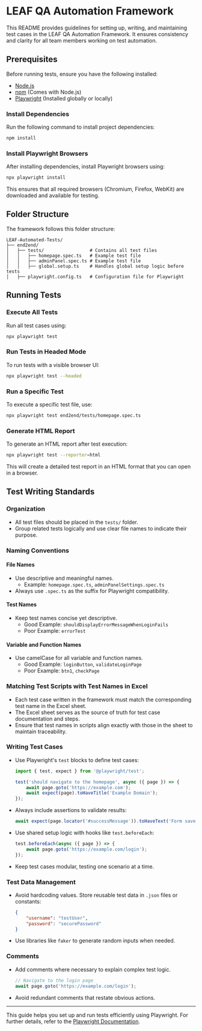 # LEAF QA Automation Framework

This README provides guidelines for setting up, writing, and maintaining test cases in the LEAF QA Automation Framework. It ensures consistency and clarity for all team members working on test automation.

## Prerequisites

Before running tests, ensure you have the following installed:

- [Node.js](https://nodejs.org/)
- [npm](https://www.npmjs.com/) (Comes with Node.js)
- [Playwright](https://playwright.dev/) (Installed globally or locally)

### Install Dependencies

Run the following command to install project dependencies:

```sh
npm install
```

### Install Playwright Browsers

After installing dependencies, install Playwright browsers using:

```sh
npx playwright install
```

This ensures that all required browsers (Chromium, Firefox, WebKit) are downloaded and available for testing.

## Folder Structure

The framework follows this folder structure:

```
LEAF-Automated-Tests/
├── end2end/
│   ├── tests/                 # Contains all test files
│   │   ├── homepage.spec.ts   # Example test file
│   │   ├── adminPanel.spec.ts # Example test file
│   │   ├── global.setup.ts    # Handles global setup logic before tests
│   ├── playwright.config.ts   # Configuration file for Playwright
```

## Running Tests

### Execute All Tests

Run all test cases using:

```sh
npx playwright test
```

### Run Tests in Headed Mode

To run tests with a visible browser UI:

```sh
npx playwright test --headed
```

### Run a Specific Test

To execute a specific test file, use:

```sh
npx playwright test end2end/tests/homepage.spec.ts
```

### Generate HTML Report

To generate an HTML report after test execution:

```sh
npx playwright test --reporter=html
```

This will create a detailed test report in an HTML format that you can open in a browser.

## Test Writing Standards

### Organization

- All test files should be placed in the `tests/` folder.
- Group related tests logically and use clear file names to indicate their purpose.

### Naming Conventions

#### File Names

- Use descriptive and meaningful names.
  - Example: `homepage.spec.ts`, `adminPanelSettings.spec.ts`
- Always use `.spec.ts` as the suffix for Playwright compatibility.

#### Test Names

- Keep test names concise yet descriptive.
  - Good Example: `shouldDisplayErrorMessageWhenLoginFails`
  - Poor Example: `errorTest`

#### Variable and Function Names

- Use camelCase for all variable and function names.
  - Good Example: `loginButton`, `validateLoginPage`
  - Poor Example: `btn1`, `checkPage`

### Matching Test Scripts with Test Names in Excel

- Each test case written in the framework must match the corresponding test name in the Excel sheet.
- The Excel sheet serves as the source of truth for test case documentation and steps.
- Ensure that test names in scripts align exactly with those in the sheet to maintain traceability.

### Writing Test Cases

- Use Playwright's `test` blocks to define test cases:
  ```typescript
  import { test, expect } from '@playwright/test';

  test('should navigate to the homepage', async ({ page }) => {
      await page.goto('https://example.com');
      await expect(page).toHaveTitle('Example Domain');
  });
  ```
- Always include assertions to validate results:
  ```typescript
  await expect(page.locator('#successMessage')).toHaveText('Form saved successfully');
  ```
- Use shared setup logic with hooks like `test.beforeEach`:
  ```typescript
  test.beforeEach(async ({ page }) => {
      await page.goto('https://example.com/login');
  });
  ```
- Keep test cases modular, testing one scenario at a time.

### Test Data Management

- Avoid hardcoding values. Store reusable test data in `.json` files or constants:

  ```json
  {
      "username": "testUser",
      "password": "securePassword"
  }
  ```
- Use libraries like `faker` to generate random inputs when needed.

### Comments

- Add comments where necessary to explain complex test logic.

  ```typescript
  // Navigate to the login page
  await page.goto('https://example.com/login');
  ```
- Avoid redundant comments that restate obvious actions.

---

This guide helps you set up and run tests efficiently using Playwright. For further details, refer to the [Playwright Documentation](https://playwright.dev/).

